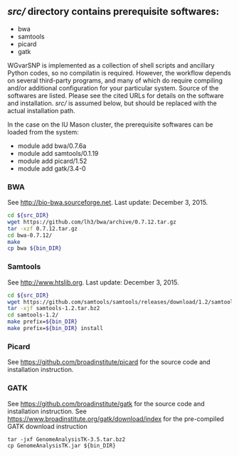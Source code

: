 ## *src/* directory contains prerequisite softwares:
- bwa
- samtools
- picard
- gatk

WGvarSNP is implemented as a collection of shell scripts and ancillary Python codes, so no compilatin is required. However, the workflow depends on several third-party programs, and many of which do require compiling and/or additional configuration for your particular system. Source of the softwares are listed. Please see the cited URLs for details on the software and installation. *src/* is assumed below, but should be replaced with the actual installation path.

In the case on the IU Mason cluster, the prerequisite softwares can be loaded from the system:
- module add bwa/0.7.6a
- module add samtools/0.1.19
- module add picard/1.52
- module add gatk/3.4-0

### BWA
See http://bio-bwa.sourceforge.net.
Last update: December 3, 2015.
```bash
cd ${src_DIR}
wget https://github.com/lh3/bwa/archive/0.7.12.tar.gz
tar -xzf 0.7.12.tar.gz
cd bwa-0.7.12/
make
cp bwa ${bin_DIR}
```

### Samtools
See http://www.htslib.org.
Last update: December 3, 2015.
```bash
cd ${src_DIR}
wget https://github.com/samtools/samtools/releases/download/1.2/samtools-1.2.tar.bz2
tar -xjf samtools-1.2.tar.bz2
cd samtools-1.2/
make prefix=${bin_DIR}
make prefix=${bin_DIR} install
```

### Picard
See https://github.com/broadinstitute/picard for the source code and installation instruction.

### GATK
  See https://github.com/broadinstitute/gatk for the source code and installation instruction.
  See https://www.broadinstitute.org/gatk/download/index for the pre-compiled GATK download instruction
```
tar -jxf GenomeAnalysisTK-3.5.tar.bz2
cp GenomeAnalysisTK.jar ${bin_DIR}
```
